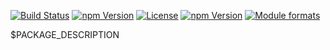 [![Build Status](https://travis-ci.org/rollup-umd/test.svg?branch=master)](https://travis-ci.org/rollup-umd/test)
[![npm Version](https://img.shields.io/npm/v/@rollup-umd/test.svg?style=flat)](https://www.npmjs.com/package/@rollup-umd/test)
[![License](https://img.shields.io/npm/l/@rollup-umd/test.svg?style=flat)](https://www.npmjs.com/package/@rollup-umd/test)
[![npm Version](https://img.shields.io/node/v/@rollup-umd/test.svg?style=flat)](https://www.npmjs.com/package/@rollup-umd/test)
[![Module formats](https://img.shields.io/badge/module%20formats-umd%2C%20cjs%2C%20esm-green.svg?style=flat)](https://www.npmjs.com/package/@rollup-umd/test)

$PACKAGE_DESCRIPTION

